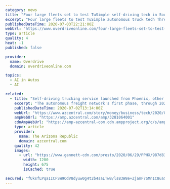 ```yaml
---
category: news
title: "Four large fleets set to test TuSimple self-driving tech in Southwest"
excerpt: "Four large fleets to test TuSimple autonomous truck tech Three major for-hire carriers and a large private fleet have partnered with autonomous truck developer TuSimple to test the company’s self-driving technologies in real-world operations over the next four years."
publishedDateTime: 2020-07-03T22:21:00Z
webUrl: "https://www.overdriveonline.com/four-large-fleets-set-to-test-tusimple-self-driving-tech-in-southwest/"
type: article
quality: 4
heat: -1
published: false

provider:
  name: Overdrive
  domain: overdriveonline.com

topics:
  - AI in Autos
  - AI

related:
  - title: "Self-driving trucking service launched from Phoenix, other Southwest cities"
    excerpt: "The autonomous freight network's first phase, through 2021, will feature service between Phoenix, Tucson, El Paso, Dallas, Houston and San Antonio"
    publishedDateTime: 2020-07-02T13:14:00Z
    webUrl: "https://www.azcentral.com/story/money/business/tech/2020/07/02/tusimple-launches-self-driving-trucking-routes-phoenix-southwest-cities/3281064001/"
    ampWebUrl: "https://amp.azcentral.com/amp/3281064001"
    cdnAmpWebUrl: "https://amp-azcentral-com.cdn.ampproject.org/c/s/amp.azcentral.com/amp/3281064001"
    type: article
    provider:
      name: The Arizona Republic
      domain: azcentral.com
    quality: 42
    images:
      - url: "https://www.gannett-cdn.com/presto/2020/06/29/PPHX/987d83bd-f754-41a4-960f-72a5d8e42e02-L4_AutonomousTruck_2.jpg?auto=webp&crop=1400,788,x0,y0&format=pjpg&width=1200"
        width: 1200
        height: 675
        isCached: true

secured: "fUksfLPqa1ICFSW9OdV8dyuw0g4t2b4saLTwB/lsB3W8e+ZjamF7SMn1C8uaSMuHAksiZmbm8HDLA7W4QcNx0xcaZG+bPAvUMR3rL27k/bgxiB9ECYWvMaqg3wR7x7PGjou8POxnOH19v8pN6aGFxd6YJQcnF0VgQGN+5YCGtoXTGGS3wzVnSgfWoCN9b8Rt05u3I/lUmdJ/adNke3yj2RLefLgd7ltMWzAkI5e5XD+mjlJoIwyPM2rSsJE5f5xKOHc4J0flEyUP6kaUWXvx3fGytGmY+dbAQHkjB3UR+ZrFo31itfO4SNWk1jPJw7X3Y9MAMWNtdCyWL8KlmDpZhQ==;UFhWJmJMjp/H9WBdPhv2Sw=="
---
```


